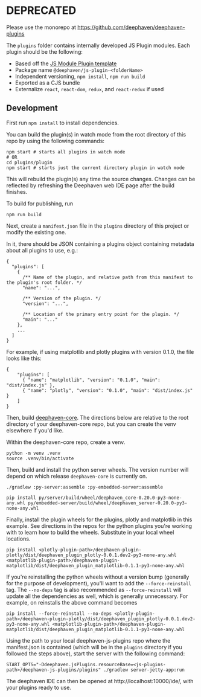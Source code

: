 # DEPRECATED

Please use the monorepo at https://github.com/deephaven/deephaven-plugins

The `plugins` folder contains internally developed JS Plugin modules. Each plugin should be the following:

- Based off the [JS Module Plugin template](https://github.com/deephaven/deephaven-js-plugin-template/)
- Package name `@deephaven/js-plugin-<folderName>`
- Independent versioning, `npm install`, `npm run build`
- Exported as a CJS bundle
- Externalize `react`, `react-dom`, `redux`, and `react-redux` if used

## Development

First run `npm install` to install dependencies.

You can build the plugin(s) in watch mode from the root directory of this repo by using the following commands:

```shell
npm start # starts all plugins in watch mode
# OR
cd plugins/plugin
npm start # starts just the current directory plugin in watch mode
```

This will rebuild the plugin(s) any time the source changes. Changes can be reflected by refreshing the Deephaven web IDE page after the build finishes.

To build for publishing, run

```shell
npm run build
```

Next, create a `manifest.json` file in the `plugins` directory of this project or modify the existing one.

In it, there should be JSON containing a plugins object containing metadata about all plugins to use, e.g.:
```
{
  "plugins": [
    {
      /** Name of the plugin, and relative path from this manifest to the plugin's root folder. */
      "name": "...", 

      /** Version of the plugin. */
      "version": "...", 

      /** Location of the primary entry point for the plugin. */
      "main": "..." 
    },
    ...
  ]
}
```

For example, if using matplotlib and plotly plugins with version 0.1.0, the file looks like this:

```
{
    "plugins": [
      { "name": "matplotlib", "version": "0.1.0", "main": "dist/index.js" },
      { "name": "plotly", "version": "0.1.0", "main": "dist/index.js" }
    ]
}
```

Then, build [deephaven-core](https://github.com/deephaven/deephaven-core). The directions below are relative to the root directory of your deephaven-core repo, but you can create the venv elsewhere if you'd like.

Within the deephaven-core repo, create a venv.

```
python -m venv .venv
source .venv/bin/activate
```

Then, build and install the python server wheels. The version number will depend on which release `deephaven-core` is currently on.

```
./gradlew :py-server:assemble :py-embedded-server:assemble

pip install py/server/build/wheel/deephaven_core-0.20.0-py3-none-any.whl py/embedded-server/build/wheel/deephaven_server-0.20.0-py3-none-any.whl
```

Finally, install the plugin wheels for the plugins, plotly and matplotlib in this example. See directions in the repos for the python plugins you're working with to learn how to build the wheels. Substitute in your local wheel locations.

```
pip install <plotly-plugin-path>/deephaven-plugin-plotly/dist/deephaven_plugin_plotly-0.0.1.dev2-py3-none-any.whl <matplotlib-plugin-path>/deephaven-plugin-matplotlib/dist/deephaven_plugin_matplotlib-0.1.1-py3-none-any.whl
```

If you're reinstalling the python wheels without a version bump (generally for the purpose of development), you'll want to add the `--force-reinstall` tag. The `--no-deps` tag is also recommended as `--force-reinstall` will update all the dependencies as well, which is generally unnecessary.
For example, on reinstalls the above command becomes 
```
pip install --force-reinstall --no-deps <plotly-plugin-path>/deephaven-plugin-plotly/dist/deephaven_plugin_plotly-0.0.1.dev2-py3-none-any.whl <matplotlib-plugin-path>/deephaven-plugin-matplotlib/dist/deephaven_plugin_matplotlib-0.1.1-py3-none-any.whl
```

Using the path to your local deephaven-js-plugins repo where the manifest.json is contained (which will be in the `plugins` directory if you followed the steps above), start the server with the following command:

```
START_OPTS="-Ddeephaven.jsPlugins.resourceBase=<js-plugins-path>/deephaven-js-plugins/plugins" ./gradlew server-jetty-app:run
```

The deephaven IDE can then be opened at http://localhost:10000/ide/, with your plugins ready to use.
